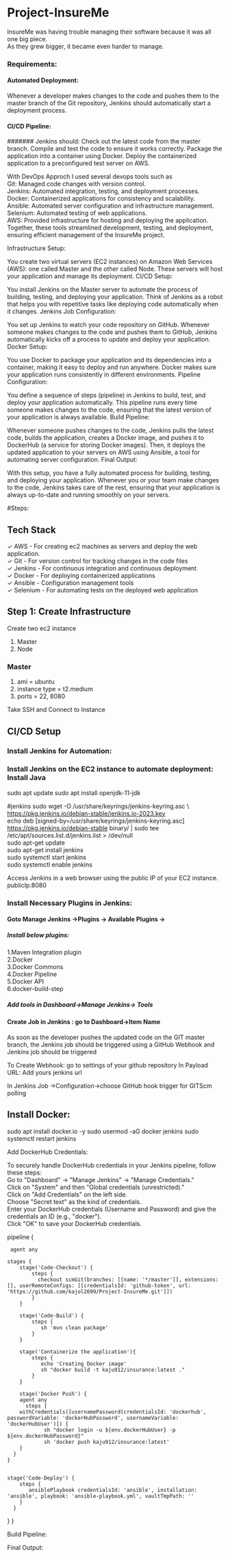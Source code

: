 # Project-InsureMe 

InsureMe was having trouble managing their software because it was all one big piece. </br>
As they grew bigger, it became even harder to manage. <br>

### Requirements:

#### Automated Deployment:
Whenever a developer makes changes to the code and pushes them to the master branch of the Git repository, 
Jenkins should automatically start a deployment process.

#### CI/CD Pipeline:
####### Jenkins should:
Check out the latest code from the master branch.
Compile and test the code to ensure it works correctly.
Package the application into a container using Docker.
Deploy the containerized application to a preconfigured test server on AWS.

With DevOps Approch I used several devops tools such as  <br>
Git: Managed code changes with version control. </br>
Jenkins: Automated integration, testing, and deployment processes. </br>
Docker: Containerized applications for consistency and scalability. </br>
Ansible: Automated server configuration and infrastructure management. </br>
Selenium: Automated testing of web applications. </br>
AWS: Provided infrastructure for hosting and deploying the application. </br>
Together, these tools streamlined development, testing, and deployment, ensuring efficient management of the InsureMe project. </br>


Infrastructure Setup:

You create two virtual servers (EC2 instances) on Amazon Web Services (AWS): one called Master and the other called Node.
These servers will host your application and manage its deployment.
CI/CD Setup:

You install Jenkins on the Master server to automate the process of building, testing, and deploying your application.
Think of Jenkins as a robot that helps you with repetitive tasks like deploying code automatically when it changes.
Jenkins Job Configuration:

You set up Jenkins to watch your code repository on GitHub.
Whenever someone makes changes to the code and pushes them to GitHub, Jenkins automatically kicks off a process to update and deploy your application.
Docker Setup:

You use Docker to package your application and its dependencies into a container, making it easy to deploy and run anywhere.
Docker makes sure your application runs consistently in different environments.
Pipeline Configuration:

You define a sequence of steps (pipeline) in Jenkins to build, test, and deploy your application automatically.
This pipeline runs every time someone makes changes to the code, ensuring that the latest version of your application is always available.
Build Pipeline:

Whenever someone pushes changes to the code, Jenkins pulls the latest code, builds the application, creates a Docker image, and pushes it to DockerHub (a service for storing Docker images).
Then, it deploys the updated application to your servers on AWS using Ansible, a tool for automating server configuration.
Final Output:

With this setup, you have a fully automated process for building, testing, and deploying your application.
Whenever you or your team make changes to the code, Jenkins takes care of the rest, ensuring that your application is always up-to-date and running smoothly on your servers.

#Steps:
## Tech Stack
✓ AWS - For creating ec2 machines as servers and deploy the web application. </br>
✓ Git - For version control for tracking changes in the code files </br>
✓ Jenkins - For continuous integration and continuous deployment  </br>
✓ Docker - For deploying containerized applications </br>
✓ Ansible - Configuration management tools  </br>
✓ Selenium - For automating tests on the deployed web application </br>

## Step 1: Create Infrastructure
Create two ec2 instance 
1. Master
2. Node
### Master
1. ami = ubuntu
2. instance type = t2.medium
3. ports =  22, 8080
   
Take SSH and Connect to Instance
## CI/CD Setup

### Install Jenkins for Automation:
### Install Jenkins on the EC2 instance to automate deployment: Install Java
sudo apt update
sudo apt install  openjdk-11-jdk




#jenkins
sudo wget -O /usr/share/keyrings/jenkins-keyring.asc \   </br>
https://pkg.jenkins.io/debian-stable/jenkins.io-2023.key  </br>
echo deb [signed-by=/usr/share/keyrings/jenkins-keyring.asc] \
https://pkg.jenkins.io/debian-stable binary/ | sudo tee \
/etc/apt/sources.list.d/jenkins.list > /dev/null   </br>
sudo apt-get update    </br>
sudo apt-get install jenkins   </br>
sudo systemctl start jenkins    </br>
sudo systemctl enable jenkins   </br>


Access Jenkins in a web browser using the public IP of your EC2 instance.
publicIp:8080


### Install Necessary Plugins in Jenkins:

#### Goto Manage Jenkins →Plugins → Available Plugins →

##### Install below plugins:
1.Maven Integration plugin  </br>
2.Docker  </br>
3.Docker Commons  </br>
4.Docker Pipeline  </br>
5.Docker API  </br>
6.docker-build-step  </br>

##### Add tools in  Dashboard->Manage Jenkins-> Tools


#### Create Job in Jenkins : go to Dashboard->Item Name


As soon as the developer pushes the updated code on the GIT master branch, the Jenkins job should be triggered using a GitHub Webhook and Jenkins job should be triggered

To Create Webhook: go to settings of your github repository 
In Payload URL: Add yours jenkins url

In Jenkins Job ->Configuration->choose GitHub hook trigger for GITScm polling


## Install  Docker:

sudo apt install docker.io -y
sudo usermod -aG docker jenkins
sudo systemctl restart jenkins

Add DockerHub Credentials:

To securely handle DockerHub credentials in your Jenkins pipeline, follow these steps: </br>
Go to "Dashboard" → "Manage Jenkins" → "Manage Credentials." </br>
Click on "System" and then "Global credentials (unrestricted)."  </br>
Click on "Add Credentials" on the left side.    </br>
Choose "Secret text" as the kind of credentials.  </br>
Enter your DockerHub credentials (Username and Password) and give the credentials an ID (e.g., "docker"). </br>
Click "OK" to save your DockerHub credentials. </br>

pipeline {
    
     agent any

    stages {
        stage('Code-Checkout') {
            steps {
              checkout scmGit(branches: [[name: '*/master']], extensions: [], userRemoteConfigs: [[credentialsId: 'github-token', url: 'https://github.com/kajol2699/Project-InsureMe.git']])
            }
        }
        
        stage('Code-Build') {
            steps {
               sh 'mvn clean package'
            }
        }
        
        stage('Containerize the application'){
            steps { 
               echo 'Creating Docker image'
               sh "docker build -t kaju912/insurance:latest ."
            }
        }
        
        stage('Docker Push') {
    	agent any
          steps {
       	withCredentials([usernamePassword(credentialsId: 'dockerhub', passwordVariable: 'dockerHubPassword', usernameVariable: 'dockerHubUser')]) {
            	sh "docker login -u ${env.dockerHubUser} -p ${env.dockerHubPassword}"
                sh 'docker push kaju912/insurance:latest'
        }
      }
    }
    
      
    stage('Code-Deploy') {
        steps {
           ansiblePlaybook credentialsId: 'ansible', installation: 'ansible', playbook: 'ansible-playbook.yml', vaultTmpPath: ''       
        }
      }
    
   }
}



Build Pipeline:




Final Output:
